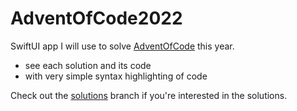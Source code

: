 # AdventOfCode2022

SwiftUI app I will use to solve [AdventOfCode](http://adventofcode.com) this year.

 * see each solution and its code
 * with very simple syntax highlighting of code

Check out the [solutions](https://github.com/epaga/AdventOfCode2022/tree/withsolutions) branch if you're interested in the solutions.
